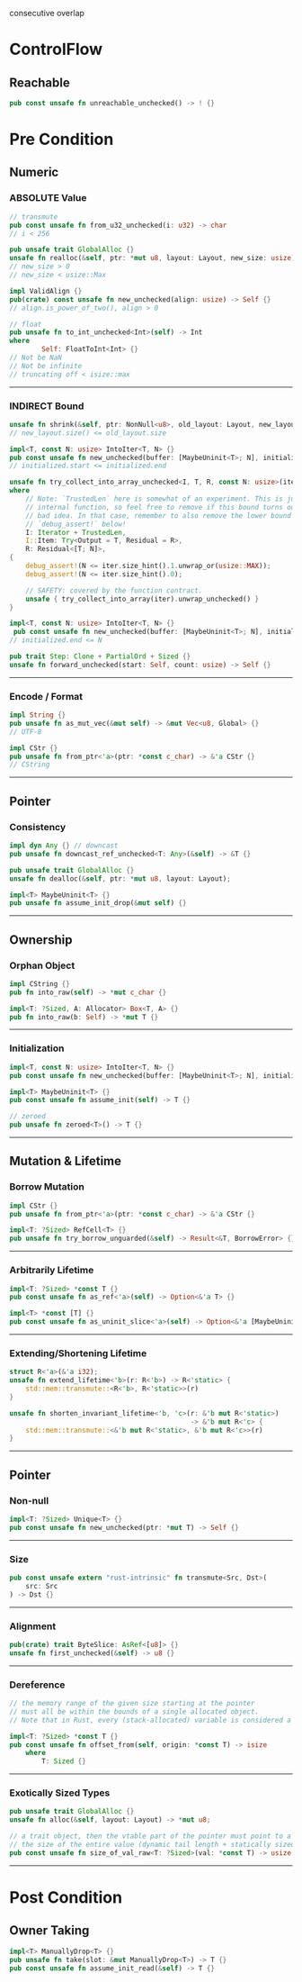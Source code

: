 consecutive
overlap

# ControlFlow
## Reachable
```rust
pub const unsafe fn unreachable_unchecked() -> ! {}
```

# Pre Condition
## Numeric
### ABSOLUTE Value
```rust
// transmute
pub const unsafe fn from_u32_unchecked(i: u32) -> char
// i < 256
```

```rust
pub unsafe trait GlobalAlloc {}
unsafe fn realloc(&self, ptr: *mut u8, layout: Layout, new_size: usize) -> *mut u8 {}
// new_size > 0
// new_size < usize::Max
```

```rust
impl ValidAlign {}
pub(crate) const unsafe fn new_unchecked(align: usize) -> Self {}
// align.is_power_of_two(), align > 0
```

```rust
// float
pub unsafe fn to_int_unchecked<Int>(self) -> Int
where
        Self: FloatToInt<Int> {}
// Not be NaN
// Not be infinite
// truncating off < isize::max
```
---- 

### INDIRECT Bound
```rust
unsafe fn shrink(&self, ptr: NonNull<u8>, old_layout: Layout, new_layout: Layout) -> Result<NonNull<[u8]>, AllocError> {}
// new_layout.size() <= old_layout.size
```

```rust
impl<T, const N: usize> IntoIter<T, N> {}
pub const unsafe fn new_unchecked(buffer: [MaybeUninit<T>; N], initialized: Range<usize>) -> Self {}
// initialized.start <= initialized.end
```

```rust
unsafe fn try_collect_into_array_unchecked<I, T, R, const N: usize>(iter: &mut I) -> R::TryType
where
    // Note: `TrustedLen` here is somewhat of an experiment. This is just an
    // internal function, so feel free to remove if this bound turns out to be a
    // bad idea. In that case, remember to also remove the lower bound
    // `debug_assert!` below!
    I: Iterator + TrustedLen,
    I::Item: Try<Output = T, Residual = R>,
    R: Residual<[T; N]>,
{
    debug_assert!(N <= iter.size_hint().1.unwrap_or(usize::MAX));
    debug_assert!(N <= iter.size_hint().0);

    // SAFETY: covered by the function contract.
    unsafe { try_collect_into_array(iter).unwrap_unchecked() }
}
```

```rust
impl<T, const N: usize> IntoIter<T, N> {}
 pub const unsafe fn new_unchecked(buffer: [MaybeUninit<T>; N], initialized: Range<usize>) -> Self {}
// initialized.end <= N
```

```rust
pub trait Step: Clone + PartialOrd + Sized {}
unsafe fn forward_unchecked(start: Self, count: usize) -> Self {}
```
---- 

### Encode / Format
```rust
impl String {}
pub unsafe fn as_mut_vec(&mut self) -> &mut Vec<u8, Global> {}
// UTF-8
```

```rust
impl CStr {}
pub unsafe fn from_ptr<'a>(ptr: *const c_char) -> &'a CStr {}
// CString
```
----

## Pointer
### Consistency
```rust
impl dyn Any {} // downcast
pub unsafe fn downcast_ref_unchecked<T: Any>(&self) -> &T {}
```

```rust
pub unsafe trait GlobalAlloc {}
unsafe fn dealloc(&self, ptr: *mut u8, layout: Layout);
```

```rust
impl<T> MaybeUninit<T> {}
pub unsafe fn assume_init_drop(&mut self) {}
```
----

## Ownership

### Orphan Object
```rust
impl CString {}
pub fn into_raw(self) -> *mut c_char {}
```

```rust
impl<T: ?Sized, A: Allocator> Box<T, A> {}
pub fn into_raw(b: Self) -> *mut T {}
```
----

### Initialization
```rust
impl<T, const N: usize> IntoIter<T, N> {}
pub const unsafe fn new_unchecked(buffer: [MaybeUninit<T>; N], initialized: Range<usize>) -> Self {}
```

```rust
impl<T> MaybeUninit<T> {}
pub const unsafe fn assume_init(self) -> T {}
```

```rust
// zeroed
pub unsafe fn zeroed<T>() -> T {}
```
----

## Mutation & Lifetime

### Borrow Mutation
```rust
impl CStr {}
pub unsafe fn from_ptr<'a>(ptr: *const c_char) -> &'a CStr {}
```

```rust
impl<T: ?Sized> RefCell<T> {}
pub unsafe fn try_borrow_unguarded(&self) -> Result<&T, BorrowError> {}
```
---- 

### Arbitrarily Lifetime
```rust
impl<T: ?Sized> *const T {}
pub const unsafe fn as_ref<'a>(self) -> Option<&'a T> {}
```

```rust
impl<T> *const [T] {}
pub const unsafe fn as_uninit_slice<'a>(self) -> Option<&'a [MaybeUninit<T>]> {}
```
---- 

### Extending/Shortening Lifetime
```rust
struct R<'a>(&'a i32);
unsafe fn extend_lifetime<'b>(r: R<'b>) -> R<'static> {
    std::mem::transmute::<R<'b>, R<'static>>(r)
}

unsafe fn shorten_invariant_lifetime<'b, 'c>(r: &'b mut R<'static>)
                                             -> &'b mut R<'c> {
    std::mem::transmute::<&'b mut R<'static>, &'b mut R<'c>>(r)
}
```
----

## Pointer

### Non-null
```rust
impl<T: ?Sized> Unique<T> {}
pub const unsafe fn new_unchecked(ptr: *mut T) -> Self {}
```
---- 

### Size
```rust
pub const unsafe extern "rust-intrinsic" fn transmute<Src, Dst>(
    src: Src
) -> Dst {}
```
----

### Alignment
```rust
pub(crate) trait ByteSlice: AsRef<[u8]> {}
unsafe fn first_unchecked(&self) -> u8 {}
```
----

### Dereference
```rust
// the memory range of the given size starting at the pointer
// must all be within the bounds of a single allocated object.
// Note that in Rust, every (stack-allocated) variable is considered a separate allocated object.
```

```rust
impl<T: ?Sized> *const T {}
pub const unsafe fn offset_from(self, origin: *const T) -> isize
    where
        T: Sized {}
```
----

### Exotically Sized Types
```rust
pub unsafe trait GlobalAlloc {}
unsafe fn alloc(&self, layout: Layout) -> *mut u8;
```

```rust
// a trait object, then the vtable part of the pointer must point to a valid vtable acquired by an unsizing coercion
// the size of the entire value (dynamic tail length + statically sized prefix) must fit in isize.
pub const unsafe fn size_of_val_raw<T: ?Sized>(val: *const T) -> usize {}
```
----

# Post Condition

## Owner Taking
```rust
impl<T> ManuallyDrop<T> {}
pub unsafe fn take(slot: &mut ManuallyDrop<T>) -> T {}
pub const unsafe fn assume_init_read(&self) -> T {}
```